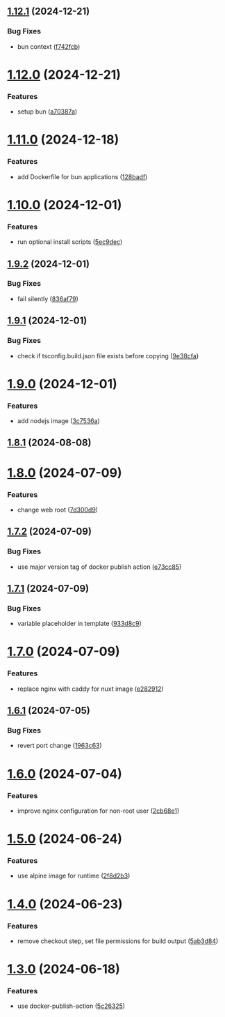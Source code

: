 ## [1.12.1](https://github.com/master-software-gmbh/nodejs-deploy-action/compare/v1.12.0...v1.12.1) (2024-12-21)


### Bug Fixes

* bun context ([f742fcb](https://github.com/master-software-gmbh/nodejs-deploy-action/commit/f742fcba64e00a2183c429031eff3de37716949b))

# [1.12.0](https://github.com/master-software-gmbh/nodejs-deploy-action/compare/v1.11.0...v1.12.0) (2024-12-21)


### Features

* setup bun ([a70387a](https://github.com/master-software-gmbh/nodejs-deploy-action/commit/a70387a11d7879e90b94924c2799a687548d3305))

# [1.11.0](https://github.com/master-software-gmbh/nodejs-deploy-action/compare/v1.10.0...v1.11.0) (2024-12-18)


### Features

* add Dockerfile for bun applications ([128badf](https://github.com/master-software-gmbh/nodejs-deploy-action/commit/128badf9f8ab601452c35e3ee8a3495d3cb41fc5))

# [1.10.0](https://github.com/master-software-gmbh/nodejs-deploy-action/compare/v1.9.2...v1.10.0) (2024-12-01)


### Features

* run optional install scripts ([5ec9dec](https://github.com/master-software-gmbh/nodejs-deploy-action/commit/5ec9dec5deab11a21c38a097362fa571072bef03))

## [1.9.2](https://github.com/master-software-gmbh/nodejs-deploy-action/compare/v1.9.1...v1.9.2) (2024-12-01)


### Bug Fixes

* fail silently ([836af79](https://github.com/master-software-gmbh/nodejs-deploy-action/commit/836af79ab2d25d27db16cc71f8916d0d3f29bd0f))

## [1.9.1](https://github.com/master-software-gmbh/nodejs-deploy-action/compare/v1.9.0...v1.9.1) (2024-12-01)


### Bug Fixes

* check if tsconfig.build.json file exists before copying ([9e38cfa](https://github.com/master-software-gmbh/nodejs-deploy-action/commit/9e38cfa95ef2b69439b6dac0d68cb81e0ad3aaab))

# [1.9.0](https://github.com/master-software-gmbh/nodejs-deploy-action/compare/v1.8.1...v1.9.0) (2024-12-01)


### Features

* add nodejs image ([3c7536a](https://github.com/master-software-gmbh/nodejs-deploy-action/commit/3c7536a9f0929afa7f190ff57759df21db351b13))

## [1.8.1](https://github.com/master-software-gmbh/nodejs-deploy-action/compare/v1.8.0...v1.8.1) (2024-08-08)

# [1.8.0](https://github.com/master-software-gmbh/nodejs-deploy-action/compare/v1.7.2...v1.8.0) (2024-07-09)


### Features

* change web root ([7d300d9](https://github.com/master-software-gmbh/nodejs-deploy-action/commit/7d300d9780846da32cfdfd0e20170fc092983f5a))

## [1.7.2](https://github.com/master-software-gmbh/nodejs-deploy-action/compare/v1.7.1...v1.7.2) (2024-07-09)


### Bug Fixes

* use major version tag of docker publish action ([e73cc85](https://github.com/master-software-gmbh/nodejs-deploy-action/commit/e73cc855f587ca4bacd8cd1918dacb7597ea4ac8))

## [1.7.1](https://github.com/master-software-gmbh/nodejs-deploy-action/compare/v1.7.0...v1.7.1) (2024-07-09)


### Bug Fixes

* variable placeholder in template ([933d8c9](https://github.com/master-software-gmbh/nodejs-deploy-action/commit/933d8c9411fa120dbff269f4b0e766b6bead0f1a))

# [1.7.0](https://github.com/master-software-gmbh/nodejs-deploy-action/compare/v1.6.1...v1.7.0) (2024-07-09)


### Features

* replace nginx with caddy for nuxt image ([e282912](https://github.com/master-software-gmbh/nodejs-deploy-action/commit/e28291274ed3f75c5547cc23023a827451e91b40))

## [1.6.1](https://github.com/master-software-gmbh/nodejs-deploy-action/compare/v1.6.0...v1.6.1) (2024-07-05)


### Bug Fixes

* revert port change ([1963c63](https://github.com/master-software-gmbh/nodejs-deploy-action/commit/1963c63bfc6d35683fac484e2543e2be3fd755d4))

# [1.6.0](https://github.com/master-software-gmbh/nodejs-deploy-action/compare/v1.5.0...v1.6.0) (2024-07-04)


### Features

* improve nginx configuration for non-root user ([2cb68e1](https://github.com/master-software-gmbh/nodejs-deploy-action/commit/2cb68e1fb5d0b51fb966aa63599e09cf2b46df3f))

# [1.5.0](https://github.com/master-software-gmbh/nodejs-deploy-action/compare/v1.4.0...v1.5.0) (2024-06-24)


### Features

* use alpine image for runtime ([2f8d2b3](https://github.com/master-software-gmbh/nodejs-deploy-action/commit/2f8d2b33062c7d7decb4b9b5bd0bdec7c5f6bf16))

# [1.4.0](https://github.com/master-software-gmbh/nodejs-deploy-action/compare/v1.3.0...v1.4.0) (2024-06-23)


### Features

* remove checkout step, set file permissions for build output ([5ab3d84](https://github.com/master-software-gmbh/nodejs-deploy-action/commit/5ab3d845f9829c41a4c3cc3a59d9a0ce0c102f22))

# [1.3.0](https://github.com/master-software-gmbh/nodejs-deploy-action/compare/v1.2.0...v1.3.0) (2024-06-18)


### Features

* use docker-publish-action ([5c26325](https://github.com/master-software-gmbh/nodejs-deploy-action/commit/5c263253e0d5e172e74affd53ddd30e973c8db7a))
